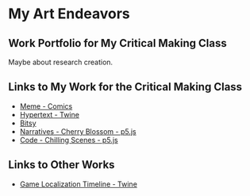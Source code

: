# My Art Endeavors

## Work Portfolio for My Critical Making Class

Maybe about research creation.

## Links to My Work for the Critical Making Class

- [Meme - Comics](comics.jpg)
- [Hypertext - Twine](CriticalMaking.html)
- [Bitsy](bitsygame.html)
- [Narratives - Cherry Blossom - p5.js]()
- [Code - Chilling Scenes - p5.js]()

## Links to Other Works

- [Game Localization Timeline - Twine](Timeline.html)